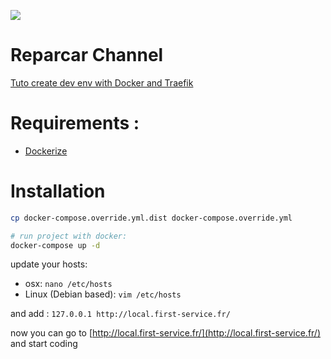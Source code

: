 ![](./docs/img/logo-reparcar-std-400.webp)

# Reparcar Channel

[Tuto create dev env with Docker and Traefik](https://medium.com/@fredericleaux/tuto-monter-un-environnement-de-dev-docker-avec-traefik-et-oauth2-pr%C3%AAt-pour-le-micro-service-12f78874d79c)

# Requirements :

- [Dockerize](https://github.com/fleox/dockerized)

# Installation

```bash
cp docker-compose.override.yml.dist docker-compose.override.yml

# run project with docker:
docker-compose up -d
```

update your hosts:

- osx: `nano /etc/hosts`
- Linux (Debian based): `vim /etc/hosts`

and add : `127.0.0.1 http://local.first-service.fr/`

now you can go to [http://local.first-service.fr/](http://local.first-service.fr/) and start coding